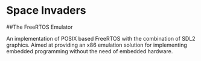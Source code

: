 # Space Invaders


##The FreeRTOS Emulator

An implementation of POSIX based FreeRTOS with the combination of SDL2 graphics. Aimed at providing an x86 emulation solution for implementing embedded programming without the need of embedded hardware.

